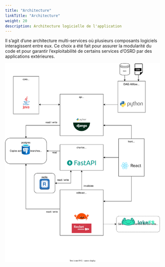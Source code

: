 ```yaml
---
title: "Architecture"
linkTitle: "Architecture"
weight: 20
description: Architecture logicielle de l'application
---
```


Il s’agit d’une architecture multi-services où plusieurs composants logiciels interagissent entre eux. Ce choix a été fait pour assurer la modularité du code et pour garantir l’exploitabilité de certains services d’OSRD par des applications extérieures.

![Architecture du projet](architecture.svg)
